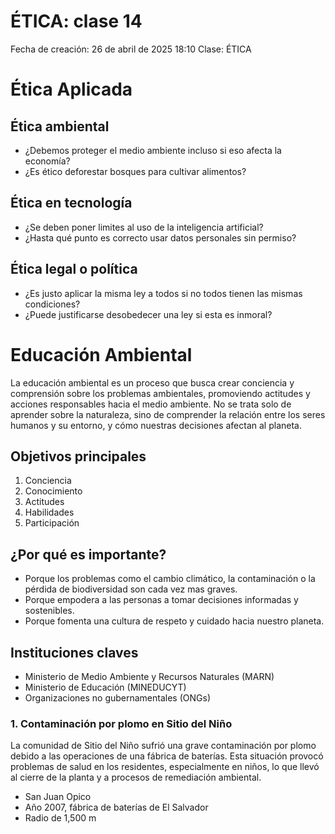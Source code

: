 # ÉTICA: clase 14

Fecha de creación: 26 de abril de 2025 18:10
Clase: ÉTICA

# Ética Aplicada

## Ética ambiental

- ¿Debemos proteger el medio ambiente incluso si eso afecta la economía?
- ¿Es ético deforestar bosques para cultivar alimentos?

## Ética en tecnología

- ¿Se deben poner limites al uso de la inteligencia artificial?
- ¿Hasta qué punto es correcto usar datos personales sin permiso?

## Ética legal o política

- ¿Es justo aplicar la misma ley a todos si no todos tienen las mismas condiciones?
- ¿Puede justificarse desobedecer una ley si esta es inmoral?

# Educación Ambiental

La educación ambiental es un proceso que busca crear conciencia y comprensión sobre los problemas ambientales, promoviendo actitudes y acciones responsables hacia el medio ambiente. No se trata solo de aprender sobre la naturaleza, sino de comprender la relación entre los seres humanos y su entorno, y cómo nuestras decisiones afectan al planeta.

## Objetivos principales

1. Conciencia
2. Conocimiento
3. Actitudes
4. Habilidades
5. Participación

## ¿Por qué es importante?

- Porque los problemas como el cambio climático, la contaminación o la pérdida de biodiversidad son cada vez mas graves.
- Porque empodera a las personas a tomar decisiones informadas y sostenibles.
- Porque fomenta una cultura de respeto y cuidado hacia nuestro planeta.

## Instituciones claves

- Ministerio de Medio Ambiente y Recursos Naturales (MARN)
- Ministerio de Educación (MINEDUCYT)
- Organizaciones no gubernamentales (ONGs)

### 1. Contaminación por plomo en Sitio del Niño

La comunidad de Sitio del Niño sufrió una grave contaminación por plomo debido a las operaciones de una fábrica de baterías. Esta situación provocó problemas de salud en los residentes, especialmente en niños, lo que llevó al cierre de la planta y a procesos de remediación ambiental.

- San Juan Opico
- Año 2007, fábrica de baterías de El Salvador
- Radio de 1,500 m